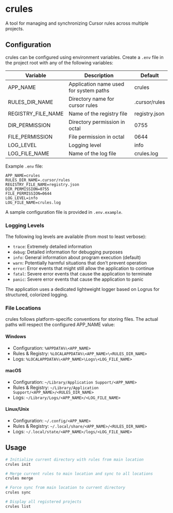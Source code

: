 # crules

A tool for managing and synchronizing Cursor rules across multiple projects.

## Configuration

crules can be configured using environment variables. Create a `.env` file in the project root with any of the following variables:

| Variable | Description | Default |
|----------|-------------|---------|
| APP_NAME | Application name used for system paths | crules |
| RULES_DIR_NAME | Directory name for cursor rules | .cursor/rules |
| REGISTRY_FILE_NAME | Name of the registry file | registry.json |
| DIR_PERMISSION | Directory permission in octal | 0755 |
| FILE_PERMISSION | File permission in octal | 0644 |
| LOG_LEVEL | Logging level | info |
| LOG_FILE_NAME | Name of the log file | crules.log |

Example `.env` file:
```
APP_NAME=crules
RULES_DIR_NAME=.cursor/rules
REGISTRY_FILE_NAME=registry.json
DIR_PERMISSION=0755
FILE_PERMISSION=0644
LOG_LEVEL=info
LOG_FILE_NAME=crules.log
```

A sample configuration file is provided in `.env.example`.

### Logging Levels

The following log levels are available (from most to least verbose):

- `trace`: Extremely detailed information
- `debug`: Detailed information for debugging purposes
- `info`: General information about program execution (default)
- `warn`: Potentially harmful situations that don't prevent operation
- `error`: Error events that might still allow the application to continue
- `fatal`: Severe error events that cause the application to terminate
- `panic`: Severe error events that cause the application to panic

The application uses a dedicated lightweight logger based on Logrus for structured, colorized logging.

### File Locations

crules follows platform-specific conventions for storing files. The actual paths will respect the configured APP_NAME value:

#### Windows
- Configuration: `%APPDATA%\<APP_NAME>`
- Rules & Registry: `%LOCALAPPDATA%\<APP_NAME>\<RULES_DIR_NAME>`
- Logs: `%LOCALAPPDATA%\<APP_NAME>\Logs\<LOG_FILE_NAME>`

#### macOS
- Configuration: `~/Library/Application Support/<APP_NAME>`
- Rules & Registry: `~/Library/Application Support/<APP_NAME>/<RULES_DIR_NAME>`
- Logs: `~/Library/Logs/<APP_NAME>/<LOG_FILE_NAME>`

#### Linux/Unix
- Configuration: `~/.config/<APP_NAME>`
- Rules & Registry: `~/.local/share/<APP_NAME>/<RULES_DIR_NAME>`
- Logs: `~/.local/state/<APP_NAME>/logs/<LOG_FILE_NAME>`

## Usage

```bash
# Initialize current directory with rules from main location
crules init

# Merge current rules to main location and sync to all locations
crules merge

# Force sync from main location to current directory
crules sync

# Display all registered projects
crules list
``` 